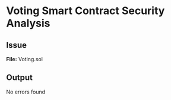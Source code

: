 # Voting Smart Contract Security Analysis

## Issue
**File:** Voting.sol


## Output

No errors found
